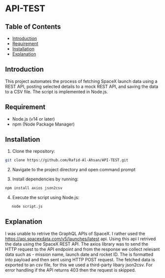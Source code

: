 # API-TEST

## Table of Contents

- [Introduction](#introduction)
- [Requirement](#requirement)
- [Installation](#installation)
- [Explanation](#Explanation)

## Introduction
This project automates the process of fetching SpaceX launch data using a REST API, posting selected details to a mock REST API, and saving the data to a CSV file. The script is implemented in Node.js.


## Requirement
- Node.js (v14 or later)
- npm (Node Package Manager)    

## Installation

1. Clone the repository:

```bash
git clone https://github.com/Rafid-Al-Ahsan/API-TEST.git
````

2. Navigate to the project directory and open command prompt

3. Install dependencies by running:
```bat
npm install axios json2csv
```
4. Execute the script using Node.js:
```bat
   node script.js 
```

## Explanation
I was unable to retrive the  GraphQL APIs of SpaceX. I rather used the https://api.spacexdata.com/v5/launches/latest api. Using this api I retrived the data using the SpaceX REST API. The axios library was to send the HTTP request to the API endpoint and from the response we collect relevant data such as - mission name, launch date and rocket ID. The is formatted into payload and then sent using HTTP POST request. The fetched data is exported to an csv file, for this we used a third-party libary json2csv. For error handling if the API returns 403 then the request is skipped. 

